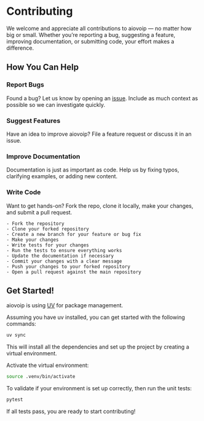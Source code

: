 # Contributing

We welcome and appreciate all contributions to aiovoip — no matter how big or small. Whether you’re reporting a bug, suggesting a feature, improving documentation, or submitting code, your effort makes a difference.

## How You Can Help

### Report Bugs

Found a bug? Let us know by opening an [issue](https://github.com/py-craft/aiovoip/issues). Include as much context as possible so we can investigate quickly.

### Suggest Features

Have an idea to improve aiovoip? File a feature request or discuss it in an issue.

### Improve Documentation

Documentation is just as important as code. Help us by fixing typos, clarifying examples, or adding new content.

### Write Code

Want to get hands-on? Fork the repo, clone it locally, make your changes, and submit a pull request.

```
- Fork the repository
- Clone your forked repository
- Create a new branch for your feature or bug fix
- Make your changes
- Write tests for your changes
- Run the tests to ensure everything works
- Update the documentation if necessary
- Commit your changes with a clear message
- Push your changes to your forked repository
- Open a pull request against the main repository
```

## Get Started!

aiovoip is using [UV](https://docs.astral.sh/uv/) for package management.

Assuming you have uv installed, you can get started with the following commands:

```bash
uv sync
```

This will install all the dependencies and set up the project by creating a virtual environment.

Activate the virtual environment:

```bash
source .venv/bin/activate
```

To validate if your environment is set up correctly, then run the unit tests:

```bash
pytest
```
If all tests pass, you are ready to start contributing!


